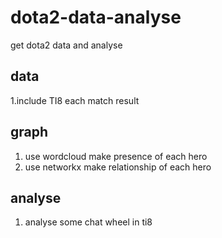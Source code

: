 # dota2-data-analyse
get dota2 data and analyse
## data
1.include TI8 each match result
## graph
1. use wordcloud make presence of each hero
2. use networkx make relationship of each hero
## analyse 
1. analyse some chat wheel in ti8
